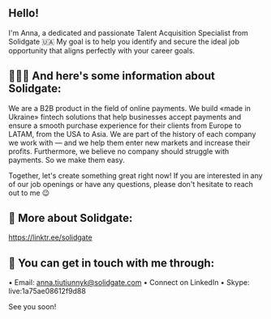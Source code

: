 ## Hello! 
I'm Anna, a dedicated and passionate Talent Acquisition Specialist from Solidgate 🇺🇦
My goal is to help you identify and secure the ideal job opportunity that aligns perfectly with your career goals.

## 👩🏻‍💻 And here's some information about Solidgate:
We are a B2B product in the field of online payments. We build «made in Ukraine» fintech solutions that help businesses accept payments and ensure a smooth purchase experience for their clients from Europe to LATAM, from the USA to Asia. 
We are part of the history of each company we work with — and we help them enter new markets and increase their profits. Furthermore, we believe no company should struggle with payments. So we make them easy.

Together, let's create something great right now! If you are interested in any of our job openings or have any questions, please don't hesitate to reach out to me 😉

## 📍 More about Solidgate:
https://linktr.ee/solidgate

## 📩 You can get in touch with me through:
• Email: anna.tiutiunnyk@solidgate.com
• Connect on LinkedIn
• Skype: live:1a75ae08612f9d88

See you soon!

